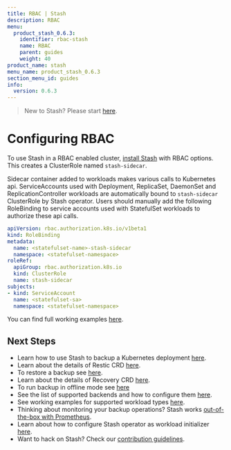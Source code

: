 ```yaml
---
title: RBAC | Stash
description: RBAC
menu:
  product_stash_0.6.3:
    identifier: rbac-stash
    name: RBAC
    parent: guides
    weight: 40
product_name: stash
menu_name: product_stash_0.6.3
section_menu_id: guides
info:
  version: 0.6.3
---
```


> New to Stash? Please start [here](/products/stash/0.6.3/concepts/README).

# Configuring RBAC

To use Stash in a RBAC enabled cluster, [install Stash](/products/stash/0.6.3/setup/install) with RBAC options. This creates a ClusterRole named `stash-sidecar`.

Sidecar container added to workloads makes various calls to Kubernetes api. ServiceAccounts used with Deployment, ReplicaSet, DaemonSet and ReplicationController workloads are automatically bound to `stash-sidecar` ClusterRole by Stash operator. Users should manually add the following RoleBinding to service accounts used with StatefulSet workloads to authorize these api calls.

```yaml
apiVersion: rbac.authorization.k8s.io/v1beta1
kind: RoleBinding
metadata:
  name: <statefulset-name>-stash-sidecar
  namespace: <statefulset-namespace>
roleRef:
  apiGroup: rbac.authorization.k8s.io
  kind: ClusterRole
  name: stash-sidecar
subjects:
- kind: ServiceAccount
  name: <statefulset-sa>
  namespace: <statefulset-namespace>
```

You can find full working examples [here](/products/stash/0.6.3/guides/workloads).

## Next Steps

- Learn how to use Stash to backup a Kubernetes deployment [here](/products/stash/0.6.3/guides/backup).
- Learn about the details of Restic CRD [here](/products/stash/0.6.3/concepts/crds/restic).
- To restore a backup see [here](/products/stash/0.6.3/guides/restore).
- Learn about the details of Recovery CRD [here](/products/stash/0.6.3/concepts/crds/recovery).
- To run backup in offline mode see [here](/products/stash/0.6.3/guides/offline_backup)
- See the list of supported backends and how to configure them [here](/products/stash/0.6.3/guides/backends).
- See working examples for supported workload types [here](/products/stash/0.6.3/guides/workloads).
- Thinking about monitoring your backup operations? Stash works [out-of-the-box with Prometheus](/products/stash/0.6.3/guides/monitoring).
- Learn about how to configure Stash operator as workload initializer [here](/products/stash/0.6.3/guides/initializer).
- Want to hack on Stash? Check our [contribution guidelines](/products/stash/0.6.3/CONTRIBUTING).
